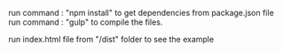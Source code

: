 
run command : "npm install" to get dependencies from package.json file
run command : "gulp" to compile the files.

run index.html file from "/dist" folder to see the example



